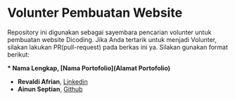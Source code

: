 # Volunter Pembuatan Website

Repository ini digunakan sebagai sayembara pencarian volunter untuk pembuatan website Dicoding. Jika Anda tertarik untuk menjadi Volunter, silakan lakukan PR(pull-request) pada berkas ini ya. Silakan gunakan format berikut:


**\* Nama Lengkap, [Nama Portofolio](Alamat Portofolio)**  

- **Revaldi Afrian**, [Linkedin](https://www.linkedin.com/in)
-  **Ainun Septian**, [Github](https://www.github.com/in)
